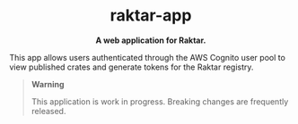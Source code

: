 <div align="center">
  
# raktar-app

**A web application for Raktar.**
</div>

This app allows users authenticated through the AWS Cognito user pool
to view published crates and generate tokens for the Raktar registry.

> **Warning**
>
> This application is work in progress. Breaking changes are frequently released.
